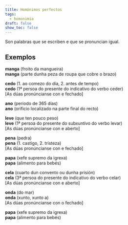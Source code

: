 ```yaml
---
title: Homónimos perfectos
tags:
  - homonimia
draft: false
show_toc: false
---
```

Son palabras que se escriben e que se pronuncian igual. 

## Exemplos

**manga** (froito da mangueira)\
**manga** (parte dunha peza de roupa que cobre o brazo)

**cedo** (1. ao comezo do día, 2. antes de tempo)\
**cedo** (1ª persoa do presente do indicativo do verbo ceder)\
\[As dúas pronúncianse con e fechado]

**ano** (período de 365 días)\
**ano** (orificio localizado na parte final do recto)

**leve** (que ten pouco peso)\
**leve** (1ª persoa do presente do subxuntivo do verbo levar)\
\[As dúas pronúncianse con e aberto]

**pena** (pedra)\
**pena** (1. castigo, 2. tristeza)\
\[As dúas pronúncianse con e fechado]

**papa** (xefe supremo da igrexa)\
**papa** (alimento para bebés)

**cela** (cuarto dun convento ou dunha prisión)\
**cela** (3ª persoa do presente do indicativo do verbo celar)\
\[As dúas pronúncianse con e aberto]

**onda** (do mar)\
**onda** (xunto, xunto a)\
\[As dúas pronúncianse con o fechado]

**papa** (xefe supremo da igrexa)\
**papa** (alimento para bebés)
